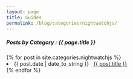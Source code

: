 ```yaml
---
layout: page
title: Guides
permalink: /blog/categories/nightwatchjs/
---
```


<h5> Posts by Category : {{ page.title }} </h5>

<div class="card">
{% for post in site.categories.nightwatchjs %}
 <li class="category-posts"><span>{{ post.date | date_to_string }}</span> &nbsp; <a href="{{ post.url }}">{{ post.title }}</a></li>
{% endfor %}
</div>